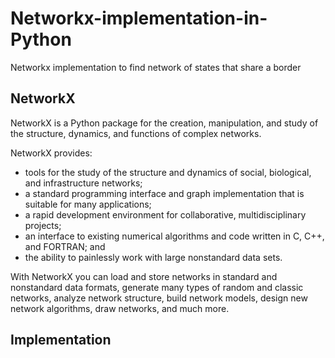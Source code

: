 # Networkx-implementation-in-Python
Networkx implementation to find network of states that share a border

## NetworkX
NetworkX is a Python package for the creation, manipulation, and study of the structure, dynamics, and functions of complex networks.

NetworkX provides:

- tools for the study of the structure and dynamics of social, biological, and infrastructure networks;
- a standard programming interface and graph implementation that is suitable for many applications;
- a rapid development environment for collaborative, multidisciplinary projects;
- an interface to existing numerical algorithms and code written in C, C++, and FORTRAN; and
- the ability to painlessly work with large nonstandard data sets.

With NetworkX you can load and store networks in standard and nonstandard data formats, generate many types of random and classic networks, analyze network structure, build network models, design new network algorithms, draw networks, and much more.

## Implementation
